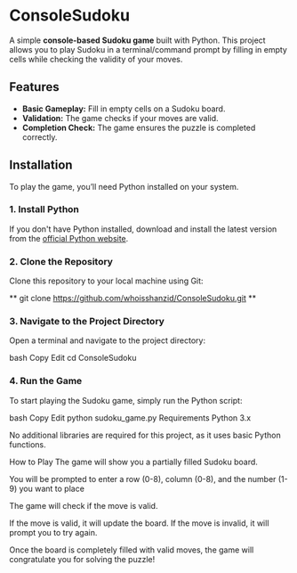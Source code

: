 # ConsoleSudoku

A simple **console-based Sudoku game** built with Python. This project allows you to play Sudoku in a terminal/command prompt by filling in empty cells while checking the validity of your moves.

## Features
- **Basic Gameplay:** Fill in empty cells on a Sudoku board.
- **Validation:** The game checks if your moves are valid.
- **Completion Check:** The game ensures the puzzle is completed correctly.

## Installation

To play the game, you’ll need Python installed on your system.

### 1. Install Python
If you don't have Python installed, download and install the latest version from the [official Python website](https://www.python.org/downloads/).

### 2. Clone the Repository
Clone this repository to your local machine using Git:


** git clone https://github.com/whoisshanzid/ConsoleSudoku.git
**

### 3. Navigate to the Project Directory
Open a terminal and navigate to the project directory:

bash
Copy
Edit
cd ConsoleSudoku

### 4. Run the Game
To start playing the Sudoku game, simply run the Python script:


bash
Copy
Edit
python sudoku_game.py
Requirements
Python 3.x


No additional libraries are required for this project, as it uses basic Python functions.


How to Play
The game will show you a partially filled Sudoku board.


You will be prompted to enter a row (0-8), column (0-8), and the number (1-9) you want to place


The game will check if the move is valid.


If the move is valid, it will update the board. If the move is invalid, it will prompt you to try again.


Once the board is completely filled with valid moves, the game will congratulate you for solving the puzzle!

